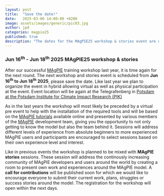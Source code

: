 ```yaml
---
layout: post
title:  "Save the date!"
date:   2025-03-06 14:00:00 +0200
image: assets/images/generic/pic03.jpg
author: jpd
categories: magpie25
published: true
description: "The dates for the MAgPIE25 workshop & stories event are out!"
---
```


### **Jun 16<sup>th</sup> - Jun 18<sup>th</sup> 2025** MAgPIE25 workshop & stories

After our successful [MAgPIE] training workshop last year, it is time again for the next round. The next workshop and stories event is scheduled from **Jun 16<sup>th</sup> to Jun 18<sup>th</sup> 2025**, please save the date. Like last year we plan to organize the event in hybrid allowing virtual as well as physical participation at the event. Event location will be again at the Telegrafenberg in [Potsdam at the Potsdam Institute for Climate Impact Research (PIK)](http://pik-potsdam.de)

As in the last years the workshop will most likely be preceded by a virtual pre event to help with the installation of the required tools and will be based on the [MAgPIE tutorials] available online and presented by various members of the [MAgPIE] development team, giving you the opportunity to not only getting to know the model but also the team behind it. Sessions will address different levels of experience from absolute beginners to more experienced MAgPIE users and participants are encouraged to select sessions based on their own experience level and interest.

Like in previous events the workshop is planned to be mixed with **MAgPIE stories** sessions. These session will address the continously increasing community of MAgPIE developers and users around the world by creating a room to present own work and experiences around the MAgPIE model. A **call for contributions** will be published soon for which we would like to encourage everyone to submit their current work, plans, struggles or success stories around the model. The registration for the workshop will open within the next days.

[PIK]: https://pik-potsdam.de
[MAgPIE]: https://github.com/magpiemodel/magpie
[MAgPIE tutorials]: ../../../../tutorials
